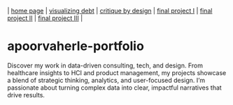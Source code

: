 | [home page](https://herleapoorva.github.io/apoorvaherle-portfolio/) | [visualizing debt](https://herleapoorva.github.io/apoorvaherle-portfolio/visualizing-government-debt) | 
[critique by design](https://herleapoorva.github.io/apoorvaherle-portfolio/critiqueBYdesign) | [final project I](https://herleapoorva.github.io/apoorvaherle-portfolio/final-project-part-one) | 
[final project II](final-project-part-two) | [final project III](final-project-part-three) |


# apoorvaherle-portfolio
Discover my work in data-driven consulting, tech, and design. From healthcare insights to HCI and product management, my projects showcase a blend of strategic thinking, 
analytics, and user-focused design. I’m passionate about turning complex data into clear, impactful narratives that drive results.
